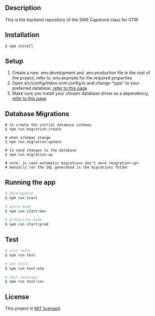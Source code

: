 ## Description

This is the backend repository of the SWE Capstone class for GTRI

## Installation

```bash
$ npm install
```

## Setup

1. Create a new .env.development and .env.production file in the root of the project, refer to .env.example for the required properties
2. Open src/config/mikro-orm.config.ts and change "type" to your preferred database, [refer to this page](https://mikro-orm.io/docs/configuration#driver)
3. Make sure you install your chosen database driver as a dependency, [refer to this page](https://mikro-orm.io/docs/usage-with-sql)

## Database Migrations

```
# to create the initial database schemas
$ npm run migration:create

# when schemas change
$ npm run migration:update

# to send changes to the database
$ npm run migration:up

# note: in case automatic migrations don't work (migration:up)
# manually run the SQL generated in the migrations folder
```

## Running the app

```bash
# development
$ npm run start

# watch mode
$ npm run start:dev

# production mode
$ npm run start:prod
```

## Test

```bash
# unit tests
$ npm run test

# e2e tests
$ npm run test:e2e

# test coverage
$ npm run test:cov
```

## License

This project is [MIT licensed](LICENSE).
